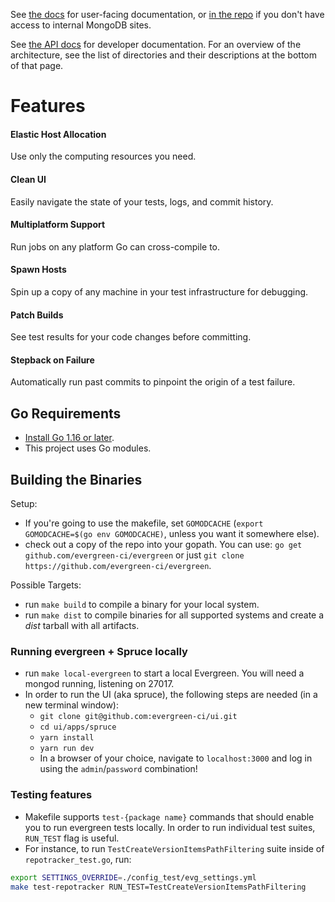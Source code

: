 See [the docs](https://docs.devprod.prod.corp.mongodb.com/evergreen/Home/) for
user-facing documentation, or
[in the repo](https://github.com/evergreen-ci/evergreen/tree/main/docs/) if you
don't have access to internal MongoDB sites.

See [the API docs](https://pkg.go.dev/github.com/evergreen-ci/evergreen) for
developer documentation. For an overview of the architecture, see the list of
directories and their descriptions at the bottom of that page.

# Features

#### Elastic Host Allocation

Use only the computing resources you need.

#### Clean UI

Easily navigate the state of your tests, logs, and commit history.

#### Multiplatform Support

Run jobs on any platform Go can cross-compile to.

#### Spawn Hosts

Spin up a copy of any machine in your test infrastructure for debugging.

#### Patch Builds

See test results for your code changes before committing.

#### Stepback on Failure

Automatically run past commits to pinpoint the origin of a test failure.

## Go Requirements

- [Install Go 1.16 or later](https://golang.org/dl/).
- This project uses Go modules.

## Building the Binaries

Setup:

- If you're going to use the makefile, set `GOMODCACHE` (`export GOMODCACHE=$(go env GOMODCACHE)`, unless you want it somewhere else).
- check out a copy of the repo into your gopath. You can use:
  `go get github.com/evergreen-ci/evergreen` or just
  `git clone https://github.com/evergreen-ci/evergreen`.

Possible Targets:

- run `make build` to compile a binary for your local system.
- run `make dist` to compile binaries for all supported systems and create a
  _dist_ tarball with all artifacts.


### Running evergreen + Spruce locally
- run `make local-evergreen` to start a local Evergreen. You will need a mongod
  running, listening on 27017.
- In order to run the UI (aka spruce), the following steps are needed (in a new terminal window):
  - `git clone git@github.com:evergreen-ci/ui.git`
  - `cd ui/apps/spruce`
  - `yarn install`
  - `yarn run dev`
  - In a browser of your choice, navigate to `localhost:3000` and log in using the `admin`/`password` combination!
  
### Testing features
- Makefile supports `test-{package name}` commands that should enable you to run evergreen tests locally. In order to run individual test suites, `RUN_TEST` flag is useful.
- For instance, to run `TestCreateVersionItemsPathFiltering` suite inside of `repotracker_test.go`, run:
```bash
export SETTINGS_OVERRIDE=./config_test/evg_settings.yml
make test-repotracker RUN_TEST=TestCreateVersionItemsPathFiltering
```